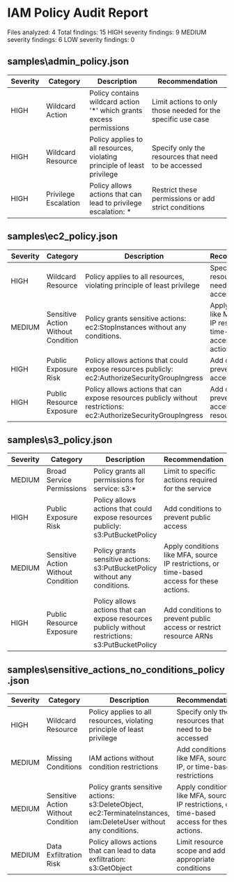 # IAM Policy Audit Report

Files analyzed: 4
Total findings: 15
HIGH severity findings: 9
MEDIUM severity findings: 6
LOW severity findings: 0

## samples\admin_policy.json

| Severity | Category | Description | Recommendation |
|----------|----------|-------------|----------------|
| HIGH | Wildcard Action | Policy contains wildcard action '*' which grants excess permissions | Limit actions to only those needed for the specific use case |
| HIGH | Wildcard Resource | Policy applies to all resources, violating principle of least privilege | Specify only the resources that need to be accessed |
| HIGH | Privilege Escalation | Policy allows actions that can lead to privilege escalation: * | Restrict these permissions or add strict conditions |

## samples\ec2_policy.json

| Severity | Category | Description | Recommendation |
|----------|----------|-------------|----------------|
| HIGH | Wildcard Resource | Policy applies to all resources, violating principle of least privilege | Specify only the resources that need to be accessed |
| MEDIUM | Sensitive Action Without Condition | Policy grants sensitive actions: ec2:StopInstances without any conditions. | Apply conditions like MFA, source IP restrictions, or time-based access for these actions. |
| HIGH | Public Exposure Risk | Policy allows actions that could expose resources publicly: ec2:AuthorizeSecurityGroupIngress | Add conditions to prevent public access |
| HIGH | Public Resource Exposure | Policy allows actions that can expose resources publicly without restrictions: ec2:AuthorizeSecurityGroupIngress | Add conditions to prevent public access or restrict resource ARNs |

## samples\s3_policy.json

| Severity | Category | Description | Recommendation |
|----------|----------|-------------|----------------|
| MEDIUM | Broad Service Permissions | Policy grants all permissions for service: s3:* | Limit to specific actions required for the service |
| HIGH | Public Exposure Risk | Policy allows actions that could expose resources publicly: s3:PutBucketPolicy | Add conditions to prevent public access |
| MEDIUM | Sensitive Action Without Condition | Policy grants sensitive actions: s3:PutBucketPolicy without any conditions. | Apply conditions like MFA, source IP restrictions, or time-based access for these actions. |
| HIGH | Public Resource Exposure | Policy allows actions that can expose resources publicly without restrictions: s3:PutBucketPolicy | Add conditions to prevent public access or restrict resource ARNs |

## samples\sensitive_actions_no_conditions_policy.json

| Severity | Category | Description | Recommendation |
|----------|----------|-------------|----------------|
| HIGH | Wildcard Resource | Policy applies to all resources, violating principle of least privilege | Specify only the resources that need to be accessed |
| MEDIUM | Missing Conditions | IAM actions without condition restrictions | Add conditions like MFA, source IP, or time-based restrictions |
| MEDIUM | Sensitive Action Without Condition | Policy grants sensitive actions: s3:DeleteObject, ec2:TerminateInstances, iam:DeleteUser without any conditions. | Apply conditions like MFA, source IP restrictions, or time-based access for these actions. |
| MEDIUM | Data Exfiltration Risk | Policy allows actions that can lead to data exfiltration: s3:GetObject | Limit resource scope and add appropriate conditions |

